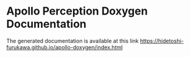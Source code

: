 # Apollo Perception Doxygen Documentation

The generated documentation is available at this link https://hidetoshi-furukawa.github.io/apollo-doxygen/index.html
